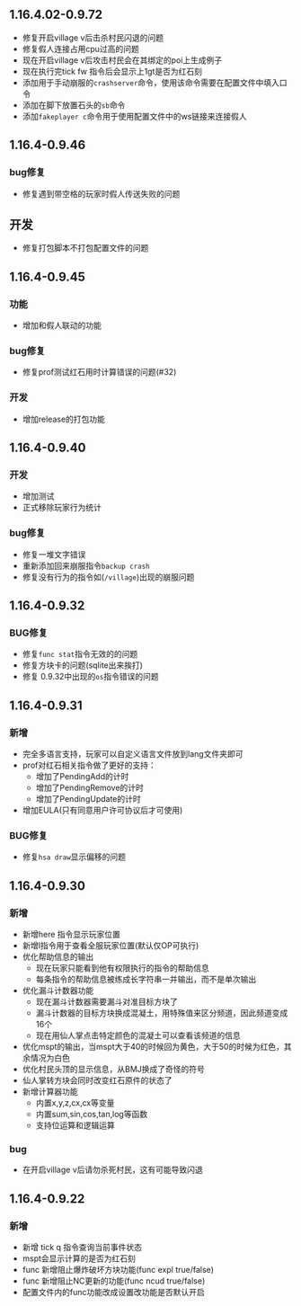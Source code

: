 ## 1.16.4.02-0.9.72
- 修复开启village v后击杀村民闪退的问题
- 修复假人连接占用cpu过高的问题
- 现在开启village v后攻击村民会在其绑定的poi上生成例子
- 现在执行完tick fw 指令后会显示上1gt是否为红石刻
- 添加用于手动崩服的`crashserver`命令，使用该命令需要在配置文件中填入口令
- 添加在脚下放置石头的`sb`命令
- 添加`fakeplayer c`命令用于使用配置文件中的ws链接来连接假人

## 1.16.4-0.9.46

### bug修复

- 修复遇到带空格的玩家时假人传送失败的问题

## 开发

- 修复打包脚本不打包配置文件的问题

## 1.16.4-0.9.45

### 功能

- 增加和假人联动的功能

### bug修复

- 修复prof测试红石用时计算错误的问题(#32)

### 开发

- 增加release的打包功能

## 1.16.4-0.9.40

### 开发

- 增加测试
- 正式移除玩家行为统计

### bug修复

- 修复一堆文字错误
- 重新添加回来崩服指令`backup crash`
- 修复没有行为的指令如(`/village`)出现的崩服问题

## 1.16.4-0.9.32

### BUG修复

- 修复`func stat`指令无效的的问题
- 修复方块卡的问题(sqlite出来挨打)
- 修复 0.9.32中出现的`os`指令错误的问题

## 1.16.4-0.9.31

### 新增

- 完全多语言支持，玩家可以自定义语言文件放到lang文件夹即可
- prof对红石相关指令做了更好的支持：
    - 增加了PendingAdd的计时
    - 增加了PendingRemove的计时
    - 增加了PendingUpdate的计时
- 增加EULA(只有同意用户许可协议后才可使用)

### BUG修复

- 修复`hsa draw`显示偏移的问题

## 1.16.4-0.9.30

### 新增

- 新增here 指令显示玩家位置
- 新增l指令用于查看全服玩家位置(默认仅OP可执行)
- 优化帮助信息的输出
    - 现在玩家只能看到他有权限执行的指令的帮助信息
    - 每条指令的帮助信息被练成长字符串一并输出，而不是单次输出
- 优化漏斗计数器功能
    - 现在漏斗计数器需要漏斗对准目标方块了
    - 漏斗计数器的目标方块换成混凝土，用特殊值来区分频道，因此频道变成16个
    - 现在用仙人掌点击特定颜色的混凝土可以查看该频道的信息
- 优化mspt的输出，当mspt大于40的时候回为黄色，大于50的时候为红色，其余情况为白色
- 优化村民头顶的显示信息，从BMJ换成了奇怪的符号
- 仙人掌转方块会同时改变红石原件的状态了
- 新增计算器功能
    - 内置x,y,z,cx,cx等变量
    - 内置sum,sin,cos,tan,log等函数
    - 支持位运算和逻辑运算

### bug

- 在开启village v后请勿杀死村民，这有可能导致闪退

## 1.16.4-0.9.22

### 新增

- 新增 tick q 指令查询当前事件状态
- mspt会显示计算的是否为红石刻
- func 新增阻止爆炸破坏方块功能(func expl true/false)
- func 新增阻止NC更新的功能(func ncud true/false)
- 配置文件内的func功能改成设置改功能是否默认开启